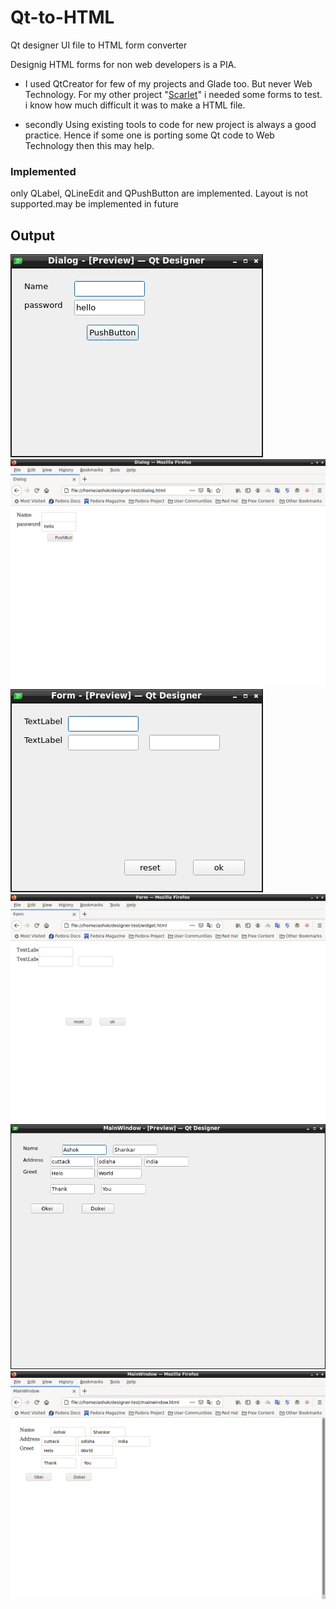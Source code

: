 # Qt-to-HTML
Qt designer UI file to HTML form converter

Designig HTML forms for non web developers is a PIA.
- I used QtCreator for few of my projects and Glade too. But never Web Technology. For my other project "[Scarlet](https://github.com/dasbluehole/scarlet)" i needed some forms to test. i know how much difficult it was to make a HTML file. 

- secondly Using existing tools to code for new project is always a good practice. Hence if some one is porting some Qt code to Web Technology then this may help.
### Implemented
only QLabel, QLineEdit and QPushButton are implemented.
Layout is not supported.may be implemented in future

## Output
![Qt Dialog](https://github.com/dasbluehole/Qt-to-HTML/blob/main/dialod_qt_ui.png)
![HTML equivalent](https://github.com/dasbluehole/Qt-to-HTML/blob/main/dialog_html.png)
![Qt Widget](https://github.com/dasbluehole/Qt-to-HTML/blob/main/widget_qt_ui.png)
![Html Equivalent](https://github.com/dasbluehole/Qt-to-HTML/blob/main/widget_html.png)
![Qt MainWindow](https://github.com/dasbluehole/Qt-to-HTML/blob/main/mainwindow_qt_ui.png)
![Html mainwindow](https://github.com/dasbluehole/Qt-to-HTML/blob/main/mainwindow_html.png)
